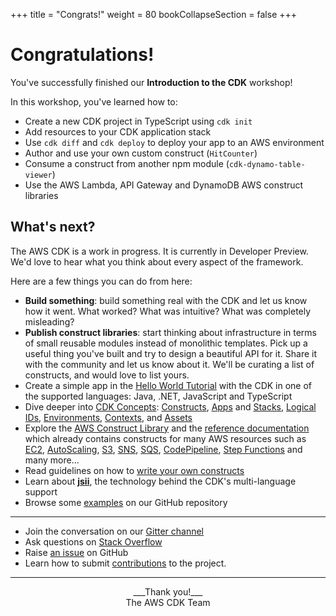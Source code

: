 +++
title = "Congrats!"
weight = 80
bookCollapseSection = false
+++

# Congratulations!

You've successfully finished our __Introduction to the CDK__ workshop!

In this workshop, you've learned how to:

- Create a new CDK project in TypeScript using `cdk init`
- Add resources to your CDK application stack
- Use `cdk diff` and `cdk deploy` to deploy your app to an AWS environment
- Author and use your own custom construct (`HitCounter`)
- Consume a construct from another npm module (`cdk-dynamo-table-viewer`)
- Use the AWS Lambda, API Gateway and DynamoDB AWS construct libraries

## What's next?

The AWS CDK is a work in progress. It is currently in Developer Preview. We'd
love to hear what you think about every aspect of the framework.

Here are a few things you can do from here:

* __Build something__: build something real with the CDK and let us know how it
  went. What worked? What was intuitive? What was completely misleading?
* __Publish construct libraries__: start thinking about infrastructure in terms
  of small reusable modules instead of monolithic templates. Pick up a useful
  thing you've built and try to design a beautiful API for it. Share it with the
  community and let us know about it. We'll be curating a list of constructs,
  and would love to list yours.
* Create a simple app in the [Hello World Tutorial](https://docs.aws.amazon.com/CDK/latest/userguide/hello_world_tutorial.html)
  with the CDK in one of the supported languages: Java, .NET, JavaScript and TypeScript
* Dive deeper into [CDK
  Concepts](https://docs.aws.amazon.com/cdk/latest/guide/core_concepts.html):
  [Constructs](https://docs.aws.amazon.com/CDK/latest/userguide/constructs.html),
  [Apps](https://docs.aws.amazon.com/CDK/latest/userguide/apps.html) and [Stacks](https://docs.aws.amazon.com/CDK/latest/userguide/stacks.html),
  [Logical IDs](https://docs.aws.amazon.com/cdk/latest/guide/identifiers.html#identifiers_logical_ids),
  [Environments](https://docs.aws.amazon.com/cdk/latest/guide/apps_and_stacks.html#environments),
  [Contexts](https://docs.aws.amazon.com/cdk/latest/guide/context.html),
  and [Assets](https://docs.aws.amazon.com/CDK/latest/userguide/assets.html)
* Explore the [AWS Construct
  Library](https://docs.aws.amazon.com/CDK/latest/userguide/aws_construct_lib.html) and the
  [reference documentation](https://docs.aws.amazon.com/cdk/api/latest/docs/aws-construct-library.html)
  which already contains constructs for many AWS resources such as
  [EC2](https://docs.aws.amazon.com/cdk/api/latest/docs/aws-ec2-readme.html),
  [AutoScaling](https://docs.aws.amazon.com/cdk/api/latest/docs/aws-autoscaling-readme.html),
  [S3](https://docs.aws.amazon.com/cdk/api/latest/docs/aws-s3-readme.html),
  [SNS](https://docs.aws.amazon.com/cdk/api/latest/docs/aws-sns-readme.html),
  [SQS](https://docs.aws.amazon.com/cdk/api/latest/docs/aws-sqs-readme.html),
  [CodePipeline](https://docs.aws.amazon.com/cdk/api/latest/docs/aws-codepipeline-readme.html),
  [Step Functions](https://docs.aws.amazon.com/cdk/api/latest/docs/aws-stepfunctions-readme.html)
  and many more...
* Read guidelines on how to [write your own
  constructs](https://docs.aws.amazon.com/CDK/latest/userguide/writing_constructs.html)
* Learn about [__jsii__](https://github.com/awslabs/jsii), the technology
  behind the CDK's multi-language support
* Browse some [examples](https://github.com/aws-samples/aws-cdk-examples) on our GitHub repository

-----

* Join the conversation on our [Gitter channel](https://gitter.im/awslabs/aws-cdk)
* Ask questions on [Stack Overflow](https://stackoverflow.com/questions/tagged/aws-cdk)
* Raise [an issue](https://github.com/awslabs/aws-cdk/issues/new) on GitHub
* Learn how to submit
  [contributions](https://github.com/awslabs/aws-cdk/blob/master/CONTRIBUTING.md)
  to the project.

-----

<center>
___Thank you!___<br/>
The AWS CDK Team
</center>
